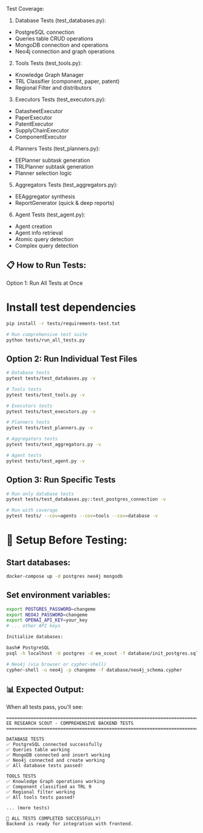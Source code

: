 Test Coverage:
1. Database Tests (test_databases.py):
- PostgreSQL connection
- Queries table CRUD operations
- MongoDB connection and operations
- Neo4j connection and graph operations

2. Tools Tests (test_tools.py):
- Knowledge Graph Manager
- TRL Classifier (component, paper, patent)
- Regional Filter and distributors

3. Executors Tests (test_executors.py):
- DatasheetExecutor
- PaperExecutor
- PatentExecutor
- SupplyChainExecutor
- ComponentExecutor

4. Planners Tests (test_planners.py):
- EEPlanner subtask generation
- TRLPlanner subtask generation
- Planner selection logic

5. Aggregators Tests (test_aggregators.py):
- EEAggregator synthesis
- ReportGenerator (quick & deep reports)

6. Agent Tests (test_agent.py):
- Agent creation
- Agent info retrieval
- Atomic query detection
- Complex query detection


## 📋 How to Run Tests:
Option 1: Run All Tests at Once

# Install test dependencies
```bash
pip install -r tests/requirements-test.txt

# Run comprehensive test suite
python tests/run_all_tests.py
```

## Option 2: Run Individual Test Files
```bash
# Database tests
pytest tests/test_databases.py -v

# Tools tests
pytest tests/test_tools.py -v

# Executors tests
pytest tests/test_executors.py -v

# Planners tests
pytest tests/test_planners.py -v

# Aggregators tests
pytest tests/test_aggregators.py -v

# Agent tests
pytest tests/test_agent.py -v
```

## Option 3: Run Specific Tests
```bash
# Run only database tests
pytest tests/test_databases.py::test_postgres_connection -v

# Run with coverage
pytest tests/ --cov=agents --cov=tools --cov=database -v
```

# 🔧 Setup Before Testing:

## Start databases:

```bash
docker-compose up -d postgres neo4j mongodb
```
## Set environment variables:

```bash
export POSTGRES_PASSWORD=changeme
export NEO4J_PASSWORD=changeme
export OPENAI_API_KEY=your_key
# ... other API keys

Initialize databases:

bash# PostgreSQL
psql -h localhost -U postgres -d ee_scout -f database/init_postgres.sql

# Neo4j (via browser or cypher-shell)
cypher-shell -u neo4j -p changeme -f database/neo4j_schema.cypher
```

## 📊 Expected Output:

When all tests pass, you'll see:
```
================================================================================
EE RESEARCH SCOUT - COMPREHENSIVE BACKEND TESTS
================================================================================

DATABASE TESTS
✅ PostgreSQL connected successfully
✅ Queries table working
✅ MongoDB connected and insert working
✅ Neo4j connected and create working
✅ All database tests passed!

TOOLS TESTS
✅ Knowledge Graph operations working
✅ Component classified as TRL 9
✅ Regional filter working
✅ All tools tests passed!

... (more tests)

🎉 ALL TESTS COMPLETED SUCCESSFULLY!
Backend is ready for integration with frontend.